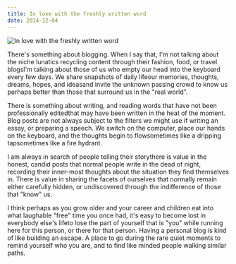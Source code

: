 ```yaml
---
title: In love with the freshly written word
date: 2014-12-04
---
```


![In love with the freshly written word](https://source.unsplash.com/FHnnjk1Yj7Y/1600x900)

There's something about blogging. When I say that, I'm not talking about the niche lunatics recycling content through their fashion, food, or travel blogsI'm talking about those of us who empty our head into the keyboard every few days. We share snapshots of daily lifeour memories, thoughts, dreams, hopes, and ideasand invite the unknown passing crowd to know us perhaps better than those that surround us in the "real world".

There is something about writing, and reading words that have not been professionally editedthat may have been written in the heat of the moment. Blog posts are not always subject to the filters we might use if writing an essay, or preparing a speech. We switch on the computer, place our hands on the keyboard, and the thoughts begin to flowsometimes like a dripping tapsometimes like a fire hydrant.

I am always in search of people telling their storythere is value in the honest, candid posts that normal people write in the dead of night, recording their inner-most thoughts about the situation they find themselves in. There is value in sharing the facets of ourselves that normally remain either carefully hidden, or undiscovered through the indifference of those that "know" us.

I think perhaps as you grow older and your career and children eat into what laughable "free" time you once had, it's easy to become lost in everybody else's lifeto lose the part of yourself that is "you" while running here for this person, or there for that person. Having a personal blog is kind of like building an escape. A place to go during the rare quiet moments to remind yourself who you are, and to find like minded people walking similar paths.
